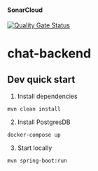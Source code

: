 #### SonarCloud
[![Quality Gate Status](https://sonarcloud.io/api/project_badges/measure?project=leonardoscalabrini_chat-backend&metric=alert_status)](https://sonarcloud.io/summary/new_code?id=leonardoscalabrini_chat-backend)

# chat-backend

## Dev quick start ##

1. Install dependencies
````
mvn clean install
````

2. Install PostgresDB
````
docker-compose up
````

3. Start locally
````
mvn spring-boot:run
````
